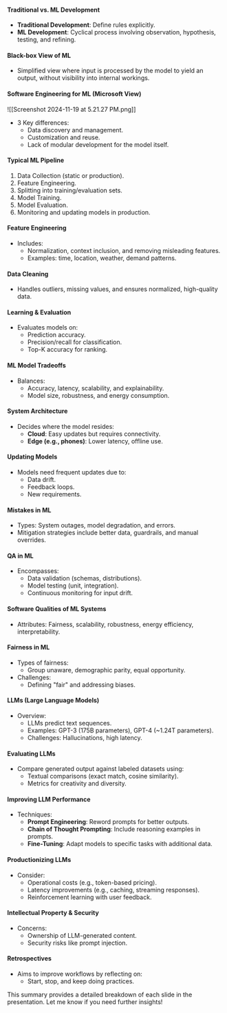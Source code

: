 #### Traditional vs. ML Development
- **Traditional Development**: Define rules explicitly.
- **ML Development**: Cyclical process involving observation, hypothesis, testing, and refining.

#### Black-box View of ML
- Simplified view where input is processed by the model to yield an output, without visibility into internal workings.

#### Software Engineering for ML (Microsoft View)
![[Screenshot 2024-11-19 at 5.21.27 PM.png]]
- 3 Key differences:
	- Data discovery and management.
	- Customization and reuse.
	- Lack of modular development for the model itself.

#### Typical ML Pipeline
1. Data Collection (static or production).
2. Feature Engineering.
3. Splitting into training/evaluation sets.
4. Model Training.
5. Model Evaluation.
6. Monitoring and updating models in production.

#### **Feature Engineering**
- Includes:
  - Normalization, context inclusion, and removing misleading features.
  - Examples: time, location, weather, demand patterns.

#### **Data Cleaning**
- Handles outliers, missing values, and ensures normalized, high-quality data.

#### **Learning & Evaluation**
- Evaluates models on:
  - Prediction accuracy.
  - Precision/recall for classification.
  - Top-K accuracy for ranking.

#### **ML Model Tradeoffs**
- Balances:
  - Accuracy, latency, scalability, and explainability.
  - Model size, robustness, and energy consumption.

#### **System Architecture**
- Decides where the model resides:
  - **Cloud**: Easy updates but requires connectivity.
  - **Edge (e.g., phones)**: Lower latency, offline use.

#### **Updating Models**
- Models need frequent updates due to:
  - Data drift.
  - Feedback loops.
  - New requirements.

#### **Mistakes in ML**
- Types: System outages, model degradation, and errors.
- Mitigation strategies include better data, guardrails, and manual overrides.

#### **QA in ML**
- Encompasses:
  - Data validation (schemas, distributions).
  - Model testing (unit, integration).
  - Continuous monitoring for input drift.

#### **Software Qualities of ML Systems**
- Attributes: Fairness, scalability, robustness, energy efficiency, interpretability.

#### **Fairness in ML**
- Types of fairness:
  - Group unaware, demographic parity, equal opportunity.
- Challenges:
  - Defining "fair" and addressing biases.

#### **LLMs (Large Language Models)**
- Overview:
  - LLMs predict text sequences.
  - Examples: GPT-3 (175B parameters), GPT-4 (~1.24T parameters).
  - Challenges: Hallucinations, high latency.

#### **Evaluating LLMs**
- Compare generated output against labeled datasets using:
  - Textual comparisons (exact match, cosine similarity).
  - Metrics for creativity and diversity.

#### **Improving LLM Performance**
- Techniques:
  - **Prompt Engineering**: Reword prompts for better outputs.
  - **Chain of Thought Prompting**: Include reasoning examples in prompts.
  - **Fine-Tuning**: Adapt models to specific tasks with additional data.

#### **Productionizing LLMs**
- Consider:
  - Operational costs (e.g., token-based pricing).
  - Latency improvements (e.g., caching, streaming responses).
  - Reinforcement learning with user feedback.

#### **Intellectual Property & Security**
- Concerns:
  - Ownership of LLM-generated content.
  - Security risks like prompt injection.

#### **Retrospectives**
- Aims to improve workflows by reflecting on:
  - Start, stop, and keep doing practices.

This summary provides a detailed breakdown of each slide in the presentation. Let me know if you need further insights!